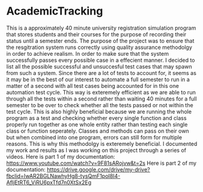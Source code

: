 # AcademicTracking
This is a approximately 40 minute university registration simulation program that stores students and their courses for the purpose of recording their status until a semester ends. The purpose of the project was to ensure that the resgitration system runs correctly using quality assurance methodolgy in order to achieve realism.
In order to make sure that the system successfully passes every possible case in a effecient manner. I decided to list all the possible successful and unsuccesful test cases that may spawn from such a system. 
Since there are a lot of tests to account for, it seems as it may be in the best of our interest to automate a full semester to run in a matter of a second with all test cases being accounted for in this one automation test cycle. This way is exteremely efficient as we are able to run through all the tests within a second rather than waiting 40 minutes for a full semester to be over to check whether all the tests passed or not within the test cycle. This is also highly beneficial because we are running the whole program as a test and checking whether every single function and class properly run together as one whole entity rather than testing each single class or function seperately. Classes and methods can pass on their own but when combined into one program, errors can still form for multiple reasons. This is why this methodolgy is exteremely beneficial.
I documented my work and results as I was working on this project through a series of videos. 
Here is part 1 of my documentation: https://www.youtube.com/watch?v=9F81sARojvw&t=2s
Here is part 2 of my documentation: https://drive.google.com/drive/my-drive?fbclid=IwAR2BGLNawhyHg8-tysQmF1poI8l4-AfljEtRT6_ViRU6pxTfd7n0XtSx2Eg
